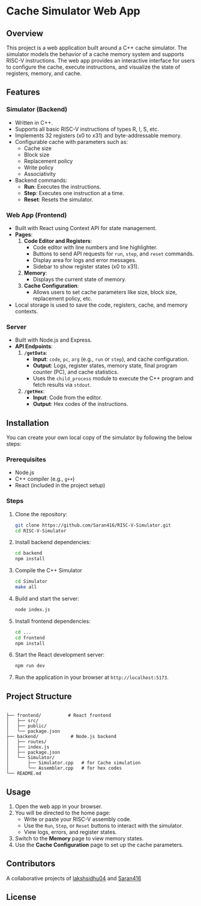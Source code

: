 # Cache Simulator Web App

## Overview

This project is a web application built around a C++ cache simulator. The simulator models the behavior of a cache memory system and supports RISC-V instructions. The web app provides an interactive interface for users to configure the cache, execute instructions, and visualize the state of registers, memory, and cache.

## Features

### Simulator (Backend)
- Written in C++.
- Supports all basic RISC-V instructions of types R, I, S, etc.
- Implements 32 registers (x0 to x31) and byte-addressable memory.
- Configurable cache with parameters such as:
  - Cache size
  - Block size
  - Replacement policy
  - Write policy
  - Associativity
- Backend commands:
  - **Run**: Executes the instructions.
  - **Step**: Executes one instruction at a time.
  - **Reset**: Resets the simulator.

### Web App (Frontend)
- Built with React using Context API for state management.
- **Pages**:
  1. **Code Editor and Registers**:
     - Code editor with line numbers and line highlighter.
     - Buttons to send API requests for `run`, `step`, and `reset` commands.
     - Display area for logs and error messages.
     - Sidebar to show register states (x0 to x31).
  2. **Memory**:
     - Displays the current state of memory.
  3. **Cache Configuration**:
     - Allows users to set cache parameters like size, block size, replacement policy, etc.
- Local storage is used to save the code, registers, cache, and memory contexts.

### Server
- Built with Node.js and Express.
- **API Endpoints**:
  1. **`/getData`**:
     - **Input**: `code`, `pc`, `arg` (e.g., `run` or `step`), and cache configuration.
     - **Output**: Logs, register states, memory state, final program counter (PC), and cache statistics.
     - Uses the `child_process` module to execute the C++ program and fetch results via `stdout`.
  2. **`/getHex`**:
     - **Input**: Code from the editor.
     - **Output**: Hex codes of the instructions.


## Installation

You can create your own local copy of the simulator by following the below steps:

### Prerequisites
- Node.js
- C++ compiler (e.g., `g++`)
- React (included in the project setup)

### Steps
1. Clone the repository:
   ```bash
   git clone https://github.com/Saran416/RISC-V-Simulator.git
   cd RISC-V-Simulator
   ```

2. Install backend dependencies:
   ```bash
   cd backend
   npm install
   ```

3. Compile the C++ Simulator
   ```bash
   cd Simulator
   make all
   ```

4. Build and start the server:
   ```bash
   node index.js
   ```

5. Install frontend dependencies:
   ```bash
   cd ...
   cd frontend
   npm install
   ```

6. Start the React development server:
   ```bash
   npm run dev
   ```

7. Run the application in your browser at `http://localhost:5173`.

## Project Structure

```

├── frontend/          # React frontend
│   ├── src/
│   ├── public/
│   └── package.json
├── backend/            # Node.js backend
│   ├── routes/
│   ├── index.js
│   ├── package.json
│   └── Simulator/
│       ├── Simulator.cpp   # for Cache simulation
│       └── Assembler.cpp   # for hex codes
└── README.md
```

## Usage

1. Open the web app in your browser.
2. You will be directed to the home page:
   - Write or paste your RISC-V assembly code.
   - Use the `Run`, `Step`, or `Reset` buttons to interact with the simulator.
   - View logs, errors, and register states.
3. Switch to the **Memory** page to view memory states.
4. Use the **Cache Configuration** page to set up the cache parameters.

## Contributors

A collaborative projects of [lakshsidhu04](https://github.com/lakshsidhu04) and [Saran416](https://github.com/Saran416)



## License


